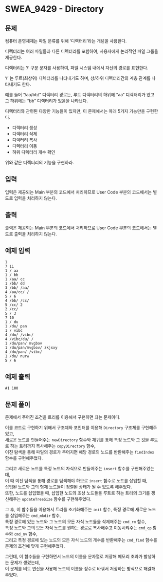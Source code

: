 # SWEA_9429 - Directory

## 문제

컴퓨터 운영체제는 파일 분류를 위해 ‘디렉터리’라는 개념을 사용한다.

디렉터리는 여러 파일들과 다른 디렉터리를 포함하여, 사용자에게 논리적인 파일 그룹을 제공한다.

디렉터리는 ‘/’ 구분 문자를 사용하여, 파일 시스템 내에서 자신의 경로를 표현한다.

‘/’ 는 루트(최상위) 디렉터리를 나타내기도 하며, 상/하위 디렉터리간의 계층 관계를 나타내기도 한다.

예를 들어 “/aa/bb/” 디렉터리 경로는, 루트 디렉터리의 하위에 “aa” 디렉터리가 있고 그 하위에는 “bb” 디렉터리가 있음을 나타낸다.

디렉터리와 관련된 다양한 기능들이 있지만, 이 문제에서는 아래 5가지 기능만을 구현한다.

- 디렉터리 생성
- 디렉터리 삭제
- 디렉터리 복사
- 디렉터리 이동
- 하위 디렉터리 개수 확인

위와 같은 디렉터리의 기능을 구현하라.

## 입력

입력은 제공되는 Main 부분의 코드에서 처리하므로 User Code 부분의 코드에서는 별도로 입력을 처리하지 않는다.

## 출력

출력은 제공되는 Main 부분의 코드에서 처리하므로 User Code 부분의 코드에서는 별도로 출력을 처리하지 않는다.

## 예제 입력

```
1
7 11
1 / aa
1 / bb
1 /aa/ cc
1 /bb/ dd
3 /bb/ /aa/
4 /aa/cc/ /
5 / 6
4 /bb/ /cc/
5 /cc/ 2
2 /cc/
5 / 3
7 10
1 / du
1 /du/ pan
1 / vibc
4 /du/ /vibc/
4 /vibc/du/ /
1 /du/pan/ mvgbov
1 /du/pan/mvgbov/ zkjsxy
4 /du/pan/ /vibc/
1 /du/ nurw
5 / 6
```

## 예제 출력

```
#1 100
```

## 문제 풀이

문제에서 주어진 조건을 트리를 이용해서 구현하면 되는 문제이다.

이를 코드로 구현하기 위해서 구조체와 포인터를 이용해 `Directory` 구조체를 구현해주었고,  
새로운 노드를 만들어주는 `newDirectory` 함수와 재귀를 통해 특정 노드와 그 것을 루트로 하는 트리까지 복사해주는 `copyDirectory` 함수,  
이진 탐색을 통해 파일의 경로가 주어지면 해당 경로의 노드를 반환해주는 `findIndex` 함수를 구현해주었다.

그리고 새로운 노드를 특정 노드의 자식으로 만들어주는 `insert` 함수를 구현해주었는데,  
이 때 이진 탐색을 통해 경로를 탐색해야 하므로 `insert` 함수로 노드를 삽입할 때,  
삽입된 노드와 그의 형제 노드들이 정렬된 상태가 될 수 있도록 해주었다.  
또한, 노드를 삽입했을 때, 삽입한 노드의 조상 노드들을 루트로 하는 트리의 크기를 갱신해주는 `updateTreeSize` 함수를 구현해주었다.

그 후, 이 함수들을 이용해서 트리를 초기화해주는 `init` 함수, 특정 경로에 새로운 노드를 삽입해주는 `cmd_mkdir` 함수,  
특정 경로에 있는 노드와 그 노드의 모든 자식 노드들을 삭제해주는 `cmd_rm` 함수,  
특정 노드와 그의 모든 자식 노드를 원하는 경로로 복사해주고 이동시켜주는 `cmd_cp` 함수와 `cmd_mv` 함수,  
그리고 특정 경로에 있는 노드의 모든 자식 노드의 개수를 반환해주는 `cmd_find` 함수를 문제의 조건에 맞게 구현해주었다.

그런데, 이 함수들을 구현하면서 노드의 이름을 문자열로 저장해 메모리 초과가 발생하는 문제가 생겼는데,  
이 문제를 비트 연산을 사용해 노드의 이름을 정수로 바꿔서 저장하는 방식으로 해결해주었다.
